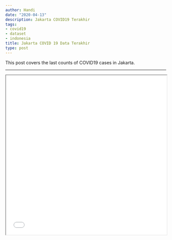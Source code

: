 ```yaml
---
author: Handi
date: "2020-04-13"
description: Jakarta COVID19 Terakhir
tags:
- covid19
- dataset
- indonesia
title: Jakarta COVID 19 Data Terakhir
type: post
---
```

This post covers the last counts of COVID19 cases in Jakarta.
<!--more-->
---
<iframe seamless src="/leafmap/leafMapLatest.html" width="100%" height="500"></iframe>